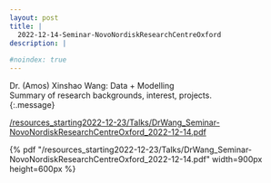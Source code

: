 ```yaml
---
layout: post
title: |
  2022-12-14-Seminar-NovoNordiskResearchCentreOxford
description: | 
    
#noindex: true
---
```


Dr. (Amos) Xinshao Wang: Data + Modelling <br />
Summary of research backgrounds, interest, projects. <br />
{:.message}



[/resources_starting2022-12-23/Talks/DrWang_Seminar-NovoNordiskResearchCentreOxford_2022-12-14.pdf](/resources_starting2022-12-23/Talks/DrWang_Seminar-NovoNordiskResearchCentreOxford_2022-12-14.pdf)


{% pdf "/resources_starting2022-12-23/Talks/DrWang_Seminar-NovoNordiskResearchCentreOxford_2022-12-14.pdf" width=900px height=600px %}